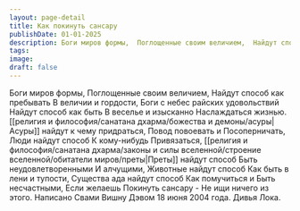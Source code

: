 ```yaml
---
layout: page-detail
title: Как покинуть сансару
publishDate: 01-01-2025
description: Боги миров формы,  Поглощенные своим величием,  Найдут способ как пребывать  В величии и гордости,  Боги с небес райских удовольствий  Найдут способ как быть  В веселье и изысканно  Наслаждаться жизнью...
tags:
image:
draft: false
---
```

Боги миров формы,  Поглощенные своим величием,  Найдут способ как пребывать  В величии и гордости,  Боги с небес райских удовольствий  Найдут способ как быть  В веселье и изысканно  Наслаждаться жизнью.  [[религия и философия/санатана дхарма/божества и демоны/асуры|Асуры]] найдут к чему придраться,  Повод повоевать и  Посоперничать,  Люди найдут способ  К кому-нибудь  Привязаться,  [[религия и философия/санатана дхарма/законы и силы вселенной/строение вселенной/обитатели миров/преты|Преты]] найдут способ  Быть неудовлетворенными  И алчущими,  Животные найдут способ  Как быть в лени и тупости,  Существа ада найдут способ  Как помучиться и  Быть несчастными,  Если желаешь  Покинуть сансару -  Не ищи ничего из этого.  Написано Свами Вишну Дэвом 18 июня 2004 года. Дивья Лока.